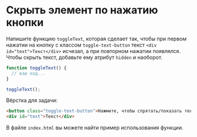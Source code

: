 # Скрыть элемент по нажатию кнопки

Напишите функцию `toggleText`, которая сделает так, чтобы при первом нажатии на кнопку с классом `toggle-text-button` текст `<div id="text">Текст</div>` исчезал, а при повторном нажатии появлялся. Чтобы скрыть текст, добавьте ему атрибут `hidden` и наоборот.

```js
function toggleText() {
  // ваш код...
}

toggleText();
``` 

Вёрстка для задачи:
```html
<button class="toggle-text-button">Нажмите, чтобы спрятать/показать текст</button>
<div id="text">Текст</div>
```

В файле `index.html` вы можете найти пример использования функции.
